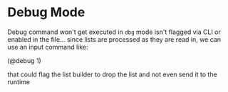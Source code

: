 

# Debug Mode

Debug command won't get executed in `dbg` mode isn't flagged via CLI or enabled in the file...
since lists are processed as they are read in, we can use an input command like:

(@debug 1)

that could flag the list builder to drop the list and not even send it to the runtime
